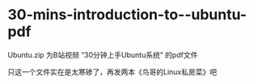# 30-mins-introduction-to--ubuntu-pdf
Ubuntu.zip 为B站视频 “30分钟上手Ubuntu系统” 的pdf文件

只这一个文件实在是太寒碜了，再发两本《鸟哥的Linux私房菜》吧
